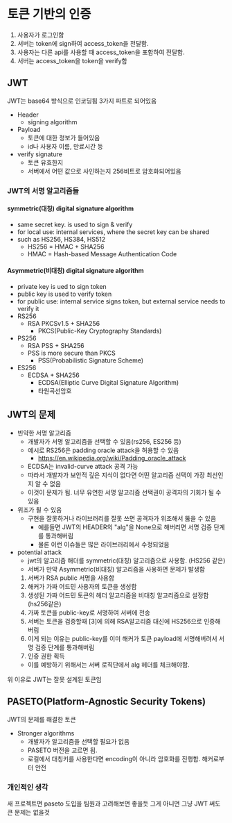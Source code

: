 
# 토큰 기반의 인증

1. 사용자가 로그인함
2. 서버는 token에 sign하여 access_token을 전달함.
3. 사용자는 다른 api를 사용할 때 access_token을 포함하여 전달함.
4. 서버는 access_token을 token을 verify함
   
## JWT
JWT는 base64 방식으로 인코딩됨
3가지 파트로 되어있음 
- Header
  - signing algorithm
- Payload
  - 토큰에 대한 정보가 들어있음
  - id나 사용자 이름, 만료시간 등
- verify signature
  - 토큰 유효한지
  - 서버에서 어떤 값으로 사인하는지 256비트로 암호화되어있음  

### JWT의 서명 알고리즘들
#### symmetric(대칭) digital signature algorithm
- same secret key. is used to sign & verify
- for local use: internal services, where the secret key can be shared
- such as HS256, HS384, HS512
  - HS256 = HMAC + SHA256
  - HMAC = Hash-based Message Authentication Code

#### Asymmetric(비대칭) digital signature algorithm
- private key is ued to sign token
- public key is used to verify token
- for public use: internal service signs token, but external service needs to verify it
- RS256
  - RSA PKCSv1.5 + SHA256
    - PKCS(Public-Key Cryptography Standards)
- PS256
  - RSA PSS + SHA256
  - PSS is more secure than PKCS
    - PSS(Probabilistic Signature Scheme)
- ES256
  - ECDSA + SHA256
    - ECDSA(Elliptic Curve Digital Signature Algorithm)
    - 타원곡선암호 

## JWT의 문제
- 빈약한 서명 알고리즘
  - 개발자가 서명 알고리즘을 선택할 수 있음(rs256, ES256 등)
  - 예시로 RS256은 padding oracle attack을 허용할 수 있음
    - https://en.wikipedia.org/wiki/Padding_oracle_attack
  - ECDSA는 invalid-curve attack 공격 가능
  - 따라서 개발자가 보안적 깊은 지식이 없다면 어떤 알고리즘 선택이 가장 최선인지 알 수 없음
  - 이것이 문제가 됨. 너무 유연한 서명 알고리즘 선택권이 공격자의 기회가 될 수 있음
- 위조가 될 수 있음
  - 구현을 잘못하거나 라이브러리를 잘못 쓰면 공격자가 위조해서 뚫을 수 있음
    - 예를들면 JWT의 HEADER의 "alg"을 None으로 해버리면 서명 검증 단계를 통과해버림
    - 물론 이런 이슈들은 많은 라이브러리에서 수정되었음
-  potential attack
   - jwt의 알고리즘 해더를 symmetric(대칭) 알고리즘으로 사용함. (HS256 같은)
   - 서버가 만약 Asymmetric(비대칭) 알고리즘을 사용하면 문제가 발생함
    1. 서버가 RSA public 서명을 사용함
    2. 해커가 가짜 어드민 사용자의 토큰을 생성함
    3. 생성된 가짜 어드민 토큰의 헤더 알고리즘을 비대칭 알고리즘으로 설정함(hs256같은)
    5. 가짜 토큰을 public-key로 서명하여 서버에 전송
    6. 서버는 토큰을 검증할때 [3]에 의해 RSA알고리즘 대신에 HS256으로 인증해버림
    7. 이게 되는 이유는 public-key를 이미 해커가 토큰 payload에 서명해버려서 서명 검증 단계를 통과해버림
    8. 인증 권한 획득
   - 이를 예방하기 위해서는 서버 로직단에서 alg 헤더를 체크해야함. 

위 이유로 JWT는 잘못 설계된 토큰임

## PASETO(Platform-Agnostic Security Tokens)
JWT의 문제를 해결한 토큰
- Stronger algorithms
  - 개발자가 알고리즘을 선택할 필요가 없음 
  - PASETO 버전을 고르면 됨.
  - 로컬에서 대칭키를 사용한다면 encoding이 아니라 암호화를 진행함. 해커로부터 안전


### 개인적인 생각
새 프로젝트면 paseto 도입을 팀원과 고려해보면 좋을듯
그게 아니면 그냥 JWT 써도 큰 문제는 없을것